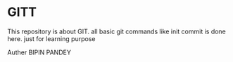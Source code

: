# GITT
This repository is about GIT.  all basic git commands like init commit is done here. just for learning purpose 

Auther BIPIN PANDEY
